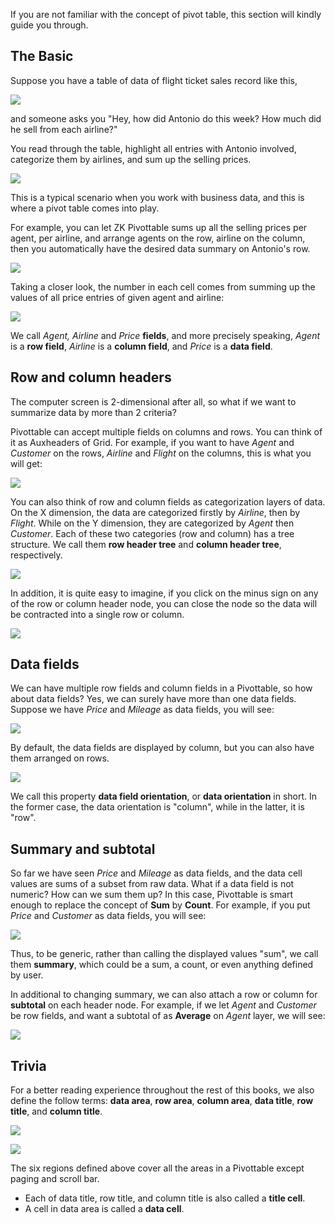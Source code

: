 If you are not familiar with the concept of pivot table, this section
will kindly guide you through.

## The Basic

Suppose you have a table of data of flight ticket sales record like
this,

![](images/ZKPivotEsn_raw_table_03s.png")

and someone asks you "Hey, how did Antonio do this week? How much did he
sell from each airline?"

You read through the table, highlight all entries with Antonio involved,
categorize them by airlines, and sum up the selling prices.

![](images/ZKPivotEsn_raw_table_04s.png")

This is a typical scenario when you work with business data, and this is
where a pivot table comes into play.

For example, you can let ZK Pivottable sums up all the selling prices
per agent, per airline, and arrange agents on the row, airline on the
column, then you automatically have the desired data summary on
Antonio's row.

![](images/ZKPivotEsn_work_pivot_03.png")

Taking a closer look, the number in each cell comes from summing up the
values of all price entries of given agent and airline:

![](images/ZKPivotEsn_work_pivot_06.png")

We call *Agent, Airline* and *Price* **fields**, and more precisely
speaking, *Agent* is a **row field**, *Airline* is a **column field**,
and *Price* is a **data field**.

## Row and column headers

The computer screen is 2-dimensional after all, so what if we want to
summarize data by more than 2 criteria?

Pivottable can accept multiple fields on columns and rows. You can think
of it as Auxheaders of Grid. For example, if you want to have *Agent*
and *Customer* on the rows, *Airline* and *Flight* on the columns, this
is what you will get:

![](images/ZKPivotEsn_work_pivot_13.png")

You can also think of row and column fields as categorization layers of
data. On the X dimension, the data are categorized firstly by *Airline*,
then by *Flight*. While on the Y dimension, they are categorized by
*Agent* then *Customer*. Each of these two categories (row and column)
has a tree structure. We call them **row header tree** and **column
header tree**, respectively.

![](images/ZKPivotEsn_work_pivot_14.png")

In addition, it is quite easy to imagine, if you click on the minus sign
on any of the row or column header node, you can close the node so the
data will be contracted into a single row or column.

![](images/ZKPivotEsn_work_pivot_15.png")

## Data fields

We can have multiple row fields and column fields in a Pivottable, so
how about data fields? Yes, we can surely have more than one data
fields. Suppose we have *Price* and *Mileage* as data fields, you will
see:

![](images/ZKPivotEsn_work_pivot_16.png")

By default, the data fields are displayed by column, but you can also
have them arranged on rows.

![](images/ZKPivotEsn_work_pivot_17.png")

We call this property **data field orientation**, or **data
orientation** in short. In the former case, the data orientation is
"column", while in the latter, it is "row".

## Summary and subtotal

So far we have seen *Price* and *Mileage* as data fields, and the data
cell values are sums of a subset from raw data. What if a data field is
not numeric? How can we sum them up? In this case, Pivottable is smart
enough to replace the concept of **Sum** by **Count**. For example, if
you put *Price* and *Customer* as data fields, you will see:

![](images/ZKPivotEsn_work_pivot_18.png")

Thus, to be generic, rather than calling the displayed values "sum", we
call them **summary**, which could be a sum, a count, or even anything
defined by user.

In additional to changing summary, we can also attach a row or column
for **subtotal** on each header node. For example, if we let *Agent* and
*Customer* be row fields, and want a subtotal of as **Average** on
*Agent* layer, we will see:

![](images/ZKPivotEsn_work_pivot_19.png")

## Trivia

For a better reading experience throughout the rest of this books, we
also define the follow terms: **data area**, **row area**, **column
area**, **data title**, **row title**, and **column title**.

![](images/ZKPivotEsn_work_pivot_09.png")

![](images/ZKPivotEsn_work_pivot_08.png")

The six regions defined above cover all the areas in a Pivottable except
paging and scroll bar.

- Each of data title, row title, and column title is also called a
  **title cell**.
- A cell in data area is called a **data cell**.

#
